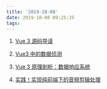 ```yaml
---
title: '2019-10-08'
date: 2019-10-08 09:25:25
tags:
---
```


1. [Vue 3 源码导读](https://juejin.im/post/5d977f47e51d4578453274b3)

2. [Vue3 中的数据侦测](https://juejin.im/post/5d99be7c6fb9a04e1e7baa34)

3. [Vue 3 原理剖析：数据响应系统](https://juejin.im/post/5d996e3e6fb9a04e3043cc5b)

4. [实践！实现纯前端下的音频剪辑处理](https://juejin.im/post/5d91c2d85188251662293adb)